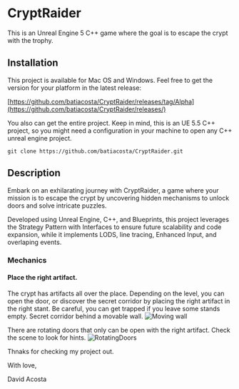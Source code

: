# CryptRaider

This is an Unreal Engine 5 C++ game where the goal is to escape the crypt with the trophy.

## Installation

This project is available for Mac OS and Windows. Feel free to get the version for your platform in the latest release:

[https://github.com/batiacosta/CryptRaider/releases/tag/Alpha](https://github.com/batiacosta/CryptRaider/releases/)

You also can get the entire project. Keep in mind, this is an UE 5.5 C++ project, so you might need a configuration in your machine to open any C++ unreal engine project.

```
git clone https://github.com/batiacosta/CryptRaider.git
```

## Description

Embark on an exhilarating journey with CryptRaider, a game where your mission is to escape the crypt by uncovering hidden mechanisms to unlock doors and solve intricate puzzles. 

Developed using Unreal Engine, C++, and Blueprints, this project leverages the Strategy Pattern with Interfaces to ensure future scalability and code expansion, while it implements LODS, line tracing, Enhanced Input, and overlaping events.

### Mechanics 

#### Place the right artifact.
The crypt has artifacts all over the place. Depending on the level, you can open the door, or discover the secret corridor by placing the right artifact in the right stant. Be careful, you can get trapped if you leave some stands empty.
Secret corridor behind a movable wall.
![Moving wall](https://github.com/user-attachments/assets/24112074-f3f2-4744-8f15-2c32f3e8788f)

There are rotating doors that only can be open with the right artifact. Check the scene to look for hints.
![RotatingDoors](https://github.com/user-attachments/assets/a655a6c5-0962-4a6c-80e6-1c2e8c6b7003)

Thnaks for checking my project out.

With love,

David Acosta

